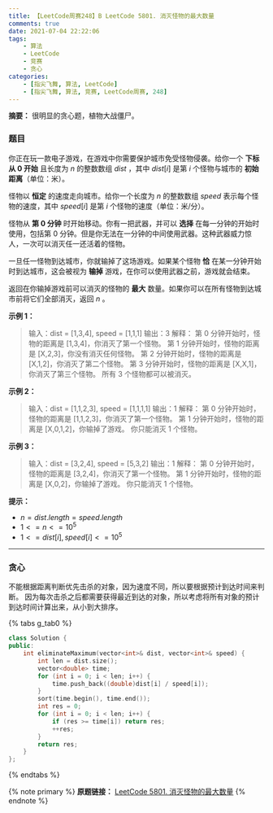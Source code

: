 ```yaml
---
title: 【LeetCode周赛248】B LeetCode 5801. 消灭怪物的最大数量
comments: true
date: 2021-07-04 22:22:06
tags:
    - 算法
    - LeetCode
    - 竞赛
    - 贪心
categories:
    - [指尖飞舞, 算法, LeetCode]
    - [指尖飞舞, 算法, 竞赛, LeetCode周赛, 248]
---
```

__摘要：__
很明显的贪心题，植物大战僵尸。
<!-- more -->

### 题目

你正在玩一款电子游戏，在游戏中你需要保护城市免受怪物侵袭。给你一个 __下标从 $0$ 开始__ 且长度为 $n$ 的整数数组 $dist$ ，其中 $dist[i]$ 是第 $i$ 个怪物与城市的 __初始距离__（单位：米）。

怪物以 __恒定__ 的速度走向城市。给你一个长度为 $n$ 的整数数组 $speed$ 表示每个怪物的速度，其中 $speed[i]$ 是第 $i$ 个怪物的速度（单位：米/分）。

怪物从 __第 $0$ 分钟__ 时开始移动。你有一把武器，并可以 __选择__ 在每一分钟的开始时使用，包括第 0 分钟。但是你无法在一分钟的中间使用武器。这种武器威力惊人，一次可以消灭任一还活着的怪物。

一旦任一怪物到达城市，你就输掉了这场游戏。如果某个怪物 __恰__ 在某一分钟开始时到达城市，这会被视为 __输掉__ 游戏，在你可以使用武器之前，游戏就会结束。

返回在你输掉游戏前可以消灭的怪物的 __最大__ 数量。如果你可以在所有怪物到达城市前将它们全部消灭，返回  $n$ 。

__示例 1：__

> 输入：dist = [1,3,4], speed = [1,1,1]
输出：3
解释：
第 0 分钟开始时，怪物的距离是 [1,3,4]，你消灭了第一个怪物。
第 1 分钟开始时，怪物的距离是 [X,2,3]，你没有消灭任何怪物。
第 2 分钟开始时，怪物的距离是 [X,1,2]，你消灭了第二个怪物。
第 3 分钟开始时，怪物的距离是 [X,X,1]，你消灭了第三个怪物。
所有 3 个怪物都可以被消灭。

__示例 2：__

> 输入：dist = [1,1,2,3], speed = [1,1,1,1]
输出：1
解释：
第 0 分钟开始时，怪物的距离是 [1,1,2,3]，你消灭了第一个怪物。
第 1 分钟开始时，怪物的距离是 [X,0,1,2]，你输掉了游戏。
你只能消灭 1 个怪物。

__示例 3：__

> 输入：dist = [3,2,4], speed = [5,3,2]
输出：1
解释：
第 0 分钟开始时，怪物的距离是 [3,2,4]，你消灭了第一个怪物。
第 1 分钟开始时，怪物的距离是 [X,0,2]，你输掉了游戏。 
你只能消灭 1 个怪物。
 
__提示：__

+ $n = dist.length = speed.length$
+ $1 <= n <= 10^5$
+ $1 <= dist[i], speed[i] <= 10^5$

___

### 贪心

不能根据距离判断优先击杀的对象，因为速度不同，所以要根据预计到达时间来判断。
因为每次击杀之后都需要获得最近到达的对象，所以考虑将所有对象的预计到达时间计算出来，从小到大排序。

{% tabs g_tab0 %}
<!-- tab C++ -->
```c++
class Solution {
public:
    int eliminateMaximum(vector<int>& dist, vector<int>& speed) {
        int len = dist.size();
        vector<double> time;
        for (int i = 0; i < len; i++) {
            time.push_back((double)dist[i] / speed[i]);
        }
        sort(time.begin(), time.end());
        int res = 0;
        for (int i = 0; i < len; i++) {
            if (res >= time[i]) return res;
            ++res;
        }
        return res;
    }
};
```
<!-- endtab -->
{% endtabs %}

{% note primary %}
__原题链接：__ [LeetCode 5801. 消灭怪物的最大数量](https://leetcode-cn.com/problems/eliminate-maximum-number-of-monsters/)
{% endnote %}